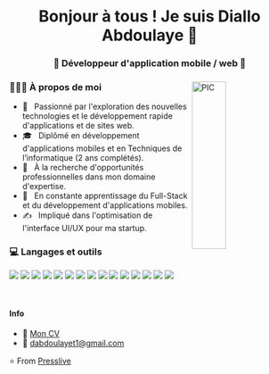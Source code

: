 <h1 align="center">Bonjour à tous ! Je suis Diallo Abdoulaye 👋 </h1>
<h3 align="center">🚀 Développeur d'application mobile / web 🚀</h3>
<div>
  <img width="35%" align="right" alt="PIC" height="300px" src="https://www.pngitem.com/pimgs/m/4-42822_apple-tv-copy-developer-illustration-png-transparent-png.png" />
  <div align="left"> 
    <h3> 👨🏻‍💻 À propos de moi </h3>
    <ul>
      <li>🤔 &nbsp; Passionné par l'exploration des nouvelles technologies et le développement rapide d'applications et de sites web.</li>
      <li>🎓 &nbsp; Diplômé en développement d'applications mobiles et en Techniques de l’informatique (2 ans complétés).</li>
      <li>💼 &nbsp; À la recherche d'opportunités professionnelles dans mon domaine d'expertise.</li>
      <li>🌱 &nbsp; En constante apprentissage du Full-Stack et du développement d'applications mobiles.</li>
      <li>✍️ &nbsp; Impliqué dans l'optimisation de l'interface UI/UX pour ma startup.</li>
    </ul>
  </div> 
</div>

<div>
  <h3> 💻 Langages et outils</h3>
  <p>
    <a href="https://www.javascript.com/"><img src="https://img.icons8.com/color/48/000000/javascript.png"/></a>
    <a href="https://reactjs.org/"><img src="https://img.icons8.com/color/48/000000/react-native.png"/></a>
    <a href="https://www.typescriptlang.org/"><img src="https://img.icons8.com/color/48/000000/typescript.png"/></a>
    <a href="https://nextjs.org/"><img src="https://img.icons8.com/color/48/000000/nextjs.png"/></a>
    <a href="https://sass-lang.com/"><img src="https://img.icons8.com/color/48/000000/sass.png"/></a>
    <a href="https://vuejs.org/"><img src="https://img.icons8.com/color/48/000000/vue-js.png"/></a>
    <a href="https://nodejs.org/"><img src="https://img.icons8.com/color/48/000000/nodejs.png"/></a>
    <a href="https://www.mongodb.com/"><img src="https://img.icons8.com/color/48/000000/mongodb.png"/></a>
    <a href="https://www.mysql.com/fr/"><img src="https://img.icons8.com/color/48/000000/mysql-logo.png"/></a>
    <a href="https://visualstudio.microsoft.com/"><img src="https://img.icons8.com/color/48/000000/visual-studio-code-2019.png"/></a>
    <a href="https://www.npmjs.com/"><img src="https://img.icons8.com/color/48/000000/npm.png"/></a>
    <a href="https://getbootstrap.com/"><img src="https://img.icons8.com/color/48/000000/bootstrap.png"/></a>
    <a href="https://github.com/"><img src="https://img.icons8.com/color/48/000000/github--v1.png"/></a>
    <a href="https://www.w3schools.com/css/"><img src="https://img.icons8.com/color/48/000000/css3.png"/></a>
    <a href="https://www.w3schools.com/html/"><img src="https://img.icons8.com/color/48/000000/html-5.png"/></a>
  </p>
</div>

<br/>

#### Info
- :paperclip: <a href="https://drive.google.com/file/d/1sQA9ALMhteJ61Sd_og0_3jWdWytocIx3/view">Mon CV</a>
- :email: dabdoulayet1@gmail.com

⭐️ From [Presslive](https://github.com/Presslive)

